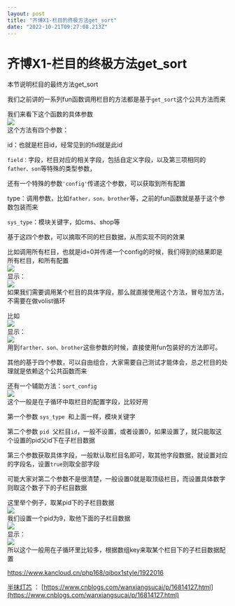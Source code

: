 ```yaml
---
layout: post
title: "齐博X1-栏目的终极方法get_sort"
date: "2022-10-21T09:27:08.213Z"
---
```

齐博X1-栏目的终极方法get\_sort
=====================

本节说明栏目的最终方法get\_sort

我们之前讲的一系列fun函数调用栏目的方法都是基于`get_sort`这个公共方法而来

我们来看下这个函数的具体参数  
![](https://img.kancloud.cn/17/60/1760d973e755a8ef79e76697e4edbcb2_700x72.png)  
这个方法有四个参数：

id：也就是栏目id，经常见到的fid就是此id

`field：`字段，栏目对应的相关字段，包括自定义字段，以及第三项相同的`father、son`等特殊的类型参数，

还有一个特殊的参数`'config'`传递这个参数，可以获取到所有配置

type：调用参数，比如`father，son，brother`等，之前的fun函数就是基于这个参数包装而来

`sys_type`：模块关键字，如cms、shop等

基于这四个参数，可以摘取不同的栏目数据，从而实现不同的效果

比如调用所有栏目，也就是id=0并传递一个config的时候，我们得到的结果即是所有栏目，和所有配置  
![](https://img.kancloud.cn/46/6f/466fc9b4102c4e72d7d5ab39b1f0aced_685x186.png)  
显示：  
![](https://img.kancloud.cn/5a/84/5a84d8bf803dafe284fb68fb2b96b62c_421x518.png)  
如果我们需要调用某个栏目的具体字段，那么就直接使用这个方法，冒号加方法，不需要在做volist循环

比如  
![](https://img.kancloud.cn/53/9e/539e2d91855fa73d195bc5d68042abbc_434x126.png)  
显示：  
![](https://img.kancloud.cn/63/c7/63c7dcec9b6a2be974db6dc07c36baeb_258x116.png)  
用到`farther、son、brother`这些参数的时候，直接使用fun包装好的方法即可。

其他的基于四个参数，可以自由组合，大家需要自己测试才能体会，总之栏目的处理就是依赖这个公共函数而来

还有一个辅助方法：`sort_config`  
![](https://img.kancloud.cn/8a/f8/8af80e3676fad108d60e992961843826_681x58.png)  
这个一般是在子循环中取栏目的配置字段，比较好用

第一个参数 `sys_type`  和上面一样，模块关键字

第二个参数 `pid`  父栏目`id`，一般不设置，或者设置0，如果设置了，就只能取这个设置的pid父id下在子栏目数据

第三个参数获取具体字段，一般默认取栏目名即可，取其他字段数据，就设置对应的字段名，设置`true`则取全部字段

可能大家对第二个参数不是很清楚，一般设置0就是取顶级栏目，而设置具体数字则取这个数子下的子栏目数据

这里举个例子，取某pid下的子栏目数据  
![](https://img.kancloud.cn/d4/26/d426c4603174d9bc42b358e4be974c2a_514x406.png)  
我们设置一个pid为9，取他下面的子栏目数据  
![](https://img.kancloud.cn/54/89/5489f9c9a62ba3058e50f40e730e34cf_670x163.png)  
显示：  
![](https://img.kancloud.cn/13/af/13affcea2220e570e53e2745b8be0443_255x171.png)  
所以这个一般用在子循环里比较多，根据数组key来取某个栏目下的子栏目数据配置

https://www.kancloud.cn/php168/qibox1style/1922016

[半抹灯芯](https://www.cnblogs.com/wanxiangsucai/) ： [https://www.cnblogs.com/wanxiangsucai/p/16814127.html](https://www.cnblogs.com/wanxiangsucai/p/16814127.html)